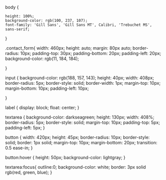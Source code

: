 body {

    height: 100%;
    background-color: rgb(100, 237, 107);
    font-family: 'Gill Sans', 'Gill Sans MT', Calibri, 'Trebuchet MS', sans-serif;
}


.contact_form{
    width: 460px;
    height: auto;
    margin: 80px auto;
    border-radius: 10px;
    padding-top: 30px;
    padding-bottom: 20px;
    padding-left: 20px;
    background-color: rgb(11, 184, 184);

}

input {
    background-color: rgb(188, 157, 143);
    height: 40px;
    width: 408px;
    border-radius: 5px;
    border-style: solid;
    border-width: 1px;
    margin-top: 10px;
    margin-bottom: 10px;
    padding-left: 10px;

}

label {
    display: block;
    float: center;
}

textarea {
    background-color: darkseagreen;
    height: 130px;
    width: 408%;
    border-radius: 5px;
    border-style: solid;
    margin-top: 10px;
    padding-top: 5px;
    padding-left: 5px;
}

button {
    width: 420px;
    height: 45px;
    border-radius: 10px;
    border-style: solid;
    border: 1px solid;
    margin-top: 10px;
    margin-bottom: 20px;
    transition: 0.5 ease-in;
}


button:hover {
    height: 50px;
    background-color: lightgray;
}

textarea:focus{
    outline:0;
    background-color: white;
    border: 3px solid rgb(red, green, blue);
}
